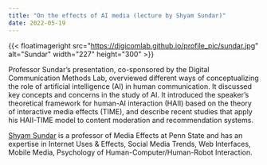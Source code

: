 ```yaml
---
title: "On the effects of AI media (lecture by Shyam Sundar)"
date: 2022-05-19
---
```


{{< floatimageright src="https://digicomlab.github.io/profile_pic/sundar.jpg" alt="Sundar" width="227" height="300" >}}

Professor Sundar’s presentation, co-sponsored by the Digital Communication Methods Lab, overviewed different ways of conceptualizing the role of artificial intelligence (AI) in human communication. It discussed key concepts and concerns in the study of AI. It introduced the speaker’s theoretical framework for human-AI interaction (HAII) based on the theory of interactive media effects (TIME), and describe recent studies that apply his HAII-TIME model to content moderation and recommendation systems.

[Shyam Sundar](https://www.bellisario.psu.edu/people/individual/s.-shyam-sundar) is a professor of Media Effects at Penn State and has an expertise in Internet Uses & Effects, Social Media Trends, Web Interfaces, Mobile Media, Psychology of Human-Computer/Human-Robot Interaction.

